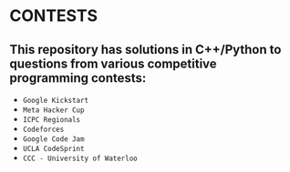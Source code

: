 # CONTESTS
## This repository has solutions in C++/Python to questions from various competitive programming contests:
 - ```Google Kickstart```
 - ```Meta Hacker Cup```
 - ```ICPC Regionals```
 - ```Codeforces```
 - ```Google Code Jam```
 - ```UCLA CodeSprint```
 - ```CCC - University of Waterloo```
